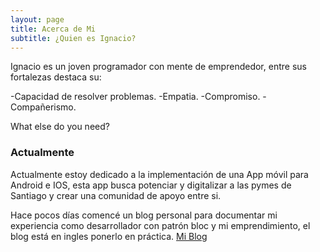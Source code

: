 ```yaml
---
layout: page
title: Acerca de Mi
subtitle: ¿Quien es Ignacio?
---
```


Ignacio es un joven programador con mente de emprendedor, entre sus fortalezas destaca su:

-Capacidad de resolver problemas.
-Empatia.
-Compromiso.
-Compañerismo.
    

What else do you need?

### Actualmente

Actualmente estoy dedicado a la implementación de una App móvil para Android e IOS, esta app busca potenciar y digitalizar a las pymes de Santiago y crear una comunidad de apoyo entre si.

Hace pocos días comencé un blog personal para documentar mi experiencia como desarrollador con patrón bloc y mi emprendimiento, el blog está en ingles ponerlo en práctica.
[Mi Blog](https://amprendiendode0.blogspot.com)
